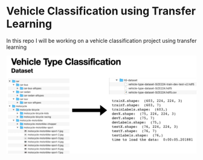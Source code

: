 # Vehicle Classification using Transfer Learning

In this repo I will be working on a vehicle classification project using transfer learning

![Structure of the HDF5 Data](/images/structure_of_HDF5%20file.png)

